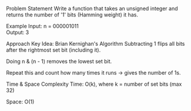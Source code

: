 Problem Statement
Write a function that takes an unsigned integer and returns the number of '1' bits (Hamming weight) it has.

Example
Input: n = 000001011  
Output: 3

Approach
Key Idea: Brian Kernighan's Algorithm
Subtracting 1 flips all bits after the rightmost set bit (including it).

Doing n & (n - 1) removes the lowest set bit.

Repeat this and count how many times it runs → gives the number of 1s.

Time & Space Complexity
Time: O(k), where k = number of set bits (max 32)

Space: O(1)
